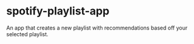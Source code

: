 # spotify-playlist-app
An app that creates a new playlist with recommendations based off your selected playlist.
